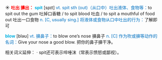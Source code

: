 ☀ <font color="red">**吐出 擤出：**</font>
<font color="sky blue">**spit**</font> [spɪt] 
<font color="#0070c0">vt. spit sth (out)（从口中）吐出液体、食物等：</font>to spit out the gum 吐掉口香糖 / to spit blood 吐血 / to spit a mouthful of food out 吐出一口食物 <font color="#0070c0">n. [C, usually sing.] 将液体或食物从口中吐出的行为：</font>了解即可

<font color="sky blue">**blow**</font> [bləʊ] 
<font color="#0070c0">vt. 擤鼻子：</font>to blow one’s nose 擤鼻子 <font color="#0070c0">n. [C] 作为吹或擤等动作的名词：</font>Give your nose a good blow. 把你的鼻子擤干净。

相关词义延伸：
· spit还可表示啐唾沫（常表示愤怒或鄙视）。
